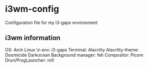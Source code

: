 # i3wm-config
Configuration file for my i3-gaps environment

## i3wm information
OS: Arch Linux \n
env: i3-gaps
Terminal: Alacritty
Alacritty-theme: Doomicide Darkocean
Background manager: feh
Compositor: Picom
Drun/ProgLauncher: rofi

